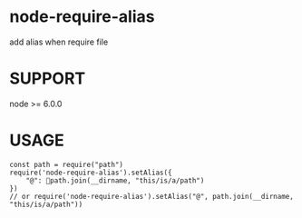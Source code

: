# node-require-alias
add alias when require file

# SUPPORT
node >= 6.0.0

# USAGE
```
const path = require("path")
require('node-require-alias').setAlias({
    "@": path.join(__dirname, "this/is/a/path")
})
// or require('node-require-alias').setAlias("@", path.join(__dirname, "this/is/a/path"))
```
